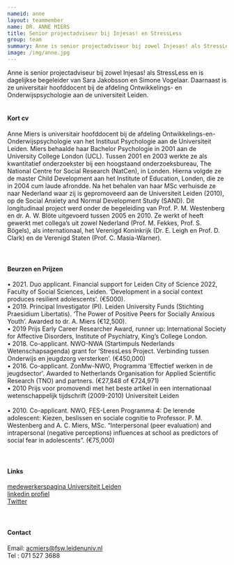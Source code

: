 ```yaml
---
nameid: anne
layout: teammember
name: DR. ANNE MIERS
title: Senior projectadviseur bij Injesas! en StressLess
group: team
summary: Anne is senior projectadviseur bij zowel Injesas! als StressLess en is dagelijkse begeleider van Sara Jakobsson en Simone Vogelaar. Daarnaast is ze universitair hoofddocent bij de afdeling Ontwikkelings- en Onderwijspsychologie aan de universiteit Leiden. 
image: /img/anne.jpg
---
```


Anne is senior projectadviseur bij zowel Injesas! als StressLess en is dagelijkse begeleider van Sara Jakobsson en Simone Vogelaar. Daarnaast is ze universitair hoofddocent bij de afdeling Ontwikkelings- en Onderwijspsychologie aan de universiteit Leiden.
<br>
<br>
#### Kort cv
Anne Miers is universitair hoofddocent bij de afdeling Ontwikkelings-en-Onderwijspsychologie van het Instituut Psychologie aan de Universiteit Leiden. 
Miers behaalde haar Bachelor Psychologie in 2001 aan de University College London (UCL). Tussen 2001 en 2003 werkte ze als kwantitatief onderzoekster bij een hoogstaand onderzoeksbureau, The National Centre for Social Research (NatCen), in Londen. Hierna volgde ze de master Child Development aan het Institute of Education, Londen, die ze in 2004 cum laude afrondde. Na het behalen van haar MSc verhuisde ze naar Nederland waar zij is gepromoveerd aan de Universiteit Leiden (2010), op de Social Anxiety and Normal Development Study (SAND). Dit longitudinaal project werd onder de begeleiding van Prof. P. M. Westenberg en dr. A. W. Blöte uitgevoerd tussen 2005 en 2010. Ze werkt of heeft gewerkt met collega’s uit zowel Nederland (Prof. M. Fekkes, Prof. S. Bögels), als internationaal, het Verenigd Koninkrijk (Dr. E. Leigh en Prof. D. Clark) en de Verenigd Staten (Prof. C. Masia-Warner). 
<br>
<br>
<br>
#### Beurzen en Prijzen
•	2021. Duo applicant. Financial support for Leiden City of Science 2022, Faculty of Social Sciences, Leiden. ‘Development in a social context produces resilient adolescents’. (€5000).
<br>
•	2019. Principal Investigator (PI). Leiden University Funds (Stichting Praesidium Libertatis). ‘The Power of Positive Peers for Socially Anxious Youth’. Awarded to dr. A. Miers (€12,500). 
<br>
•	2019 Prijs Early Career Researcher Award, runner up: International Society for Affective Disorders, Institute of Psychiatry, King’s College London. 
<br>
•	2018. Co-applicant. NWO-NWA (Startimpuls Nederlands Wetenschapsagenda) grant for ‘StressLess Project. Verbinding tussen Onderwijs en jeugdzorg versterken’. (€450,000)
<br>
•	2016. Co-applicant. ZonMw-NWO, Programma 'Effectief werken in de jeugdsector'. Awarded to Netherlands Organisation for Applied Scientific Research (TNO) and partners. (€27,848 of €724,971)
<br>
•	2010 Prijs voor promovendi met het beste artikel in een internationaal wetenschappelijk tijdschrift (2009-2010) Universiteit Leiden  
<br>
•	2010. Co-applicant. NWO, FES-Leren Programma 4: De lerende adolescent: Kiezen, beslissen en sociale cognitie to Professor. P. M. Westenberg and A. C. Miers, MSc. “Interpersonal (peer evaluation) and intrapersonal (negative perceptions) influences at school as predictors of social fear in adolescents”. (€75,000) 
<br>
<br>
<br>
#### Links
[medewerkerspagina Universiteit Leiden](https://www.universiteitleiden.nl/en/staffmembers/anne-miers#tab-12)
<br>
[linkedin profiel](https://www.linkedin.com/in/anne-miers-58303312/)
<br>
[Twitter](https://twitter.com/AnneMiers/)
<br>
<br>
<br>
#### Contact
Email: acmiers@fsw.leidenuniv.nl
<br>
Tel : 071 527 3688
